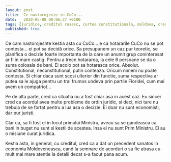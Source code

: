 ```yaml
---
layout: post
title:  Ce nastorojeste in CuCo...
date:   2020-05-08 00:06:37 +0100
tags: [juridice, creditul rusesc, curtea constitutionala, moldova, credit]
published: true
---
```

Ce cam nastorojeshte kestia asta cu CuCo... e ca hotararile CuCo nu se pot contesta... ei pot sa decidă orice. Sa presupunem un caz pur teoretic, se planifica o decizie foarte importanta de la care un anumit grup coninteresat ar fi in mare castig. Pentru a trece hotararea, la cele 6 persoane se da o suma colosala de bani. Ei acolo pot sa hotarasca orice. Absolut. Constitutional, neconstitutional, putin conteaza. Oricum nimeni nu poate contesta.
Si chiar daca sunt scosi ulterior din functie, suma respectiva ar putea sa le ajuga pentru un trai frumos undeva prin partile Floridei, cum mai avem un compatriot...

Pe de alta parte, cred ca situatia nu a fost chiar asa in acest caz. Eu sincer cred ca acordul avea multe probleme de ordin juridic, si deci, nici tare nu trebuia de se fortat pentru a lua asa o decizie. Ei doar nu sunt economisti, dar pur juristi.
 
Clar ca, sa fi fost ei in locul primului Ministru, aveau sa se gandeasca ca bani in buget nu sunt si kestii de acestea. Insa ei nu sunt Prim Ministru. Ei au o misiune curat juridica.
 
Kestia asta, in general, cu creditul, cred ca a dat un precedent sanatos in economia Moldoveneasca, cand la semnare de acorduri o sa fie atrasa cu mult mai mare atentie la detalii decat s-a facut pana acum.